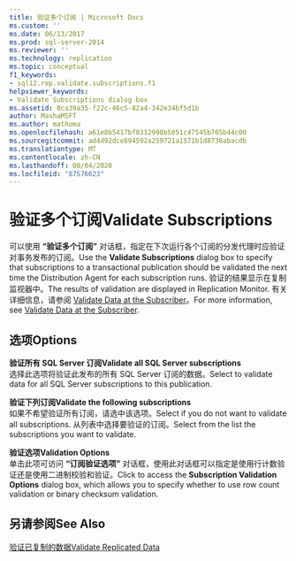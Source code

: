 ```yaml
---
title: 验证多个订阅 | Microsoft Docs
ms.custom: ''
ms.date: 06/13/2017
ms.prod: sql-server-2014
ms.reviewer: ''
ms.technology: replication
ms.topic: conceptual
f1_keywords:
- sql12.rep.validate.subscriptions.f1
helpviewer_keywords:
- Validate Subscriptions dialog box
ms.assetid: 0ca39a35-f22c-46c5-82a4-342e34bf5d1b
author: MashaMSFT
ms.author: mathoma
ms.openlocfilehash: a61e8b5417bf8312998b5051c47545b705b44c00
ms.sourcegitcommit: ad4d92dce894592a259721a1571b1d8736abacdb
ms.translationtype: MT
ms.contentlocale: zh-CN
ms.lasthandoff: 08/04/2020
ms.locfileid: "87576623"
---
```

# <a name="validate-subscriptions"></a><span data-ttu-id="fba60-102">验证多个订阅</span><span class="sxs-lookup"><span data-stu-id="fba60-102">Validate Subscriptions</span></span>
  <span data-ttu-id="fba60-103">可以使用 **“验证多个订阅”** 对话框，指定在下次运行各个订阅的分发代理时应验证对事务发布的订阅。</span><span class="sxs-lookup"><span data-stu-id="fba60-103">Use the **Validate Subscriptions** dialog box to specify that subscriptions to a transactional publication should be validated the next time the Distribution Agent for each subscription runs.</span></span> <span data-ttu-id="fba60-104">验证的结果显示在复制监视器中。</span><span class="sxs-lookup"><span data-stu-id="fba60-104">The results of validation are displayed in Replication Monitor.</span></span> <span data-ttu-id="fba60-105">有关详细信息，请参阅 [Validate Data at the Subscriber](validate-data-at-the-subscriber.md)。</span><span class="sxs-lookup"><span data-stu-id="fba60-105">For more information, see [Validate Data at the Subscriber](validate-data-at-the-subscriber.md).</span></span>  
  
## <a name="options"></a><span data-ttu-id="fba60-106">选项</span><span class="sxs-lookup"><span data-stu-id="fba60-106">Options</span></span>  
 <span data-ttu-id="fba60-107">**验证所有 SQL Server 订阅**</span><span class="sxs-lookup"><span data-stu-id="fba60-107">**Validate all SQL Server subscriptions**</span></span>  
 <span data-ttu-id="fba60-108">选择此选项将验证此发布的所有 SQL Server 订阅的数据。</span><span class="sxs-lookup"><span data-stu-id="fba60-108">Select to validate data for all SQL Server subscriptions to this publication.</span></span>  
  
 <span data-ttu-id="fba60-109">**验证下列订阅**</span><span class="sxs-lookup"><span data-stu-id="fba60-109">**Validate the following subscriptions**</span></span>  
 <span data-ttu-id="fba60-110">如果不希望验证所有订阅，请选中该选项。</span><span class="sxs-lookup"><span data-stu-id="fba60-110">Select if you do not want to validate all subscriptions.</span></span> <span data-ttu-id="fba60-111">从列表中选择要验证的订阅。</span><span class="sxs-lookup"><span data-stu-id="fba60-111">Select from the list the subscriptions you want to validate.</span></span>  
  
 <span data-ttu-id="fba60-112">**验证选项**</span><span class="sxs-lookup"><span data-stu-id="fba60-112">**Validation Options**</span></span>  
 <span data-ttu-id="fba60-113">单击此项可访问 **“订阅验证选项”** 对话框，使用此对话框可以指定是使用行计数验证还是使用二进制校验和验证。</span><span class="sxs-lookup"><span data-stu-id="fba60-113">Click to access the **Subscription Validation Options** dialog box, which allows you to specify whether to use row count validation or binary checksum validation.</span></span>  
  
## <a name="see-also"></a><span data-ttu-id="fba60-114">另请参阅</span><span class="sxs-lookup"><span data-stu-id="fba60-114">See Also</span></span>  
 [<span data-ttu-id="fba60-115">验证已复制的数据</span><span class="sxs-lookup"><span data-stu-id="fba60-115">Validate Replicated Data</span></span>](validate-data-at-the-subscriber.md)  
  
  
